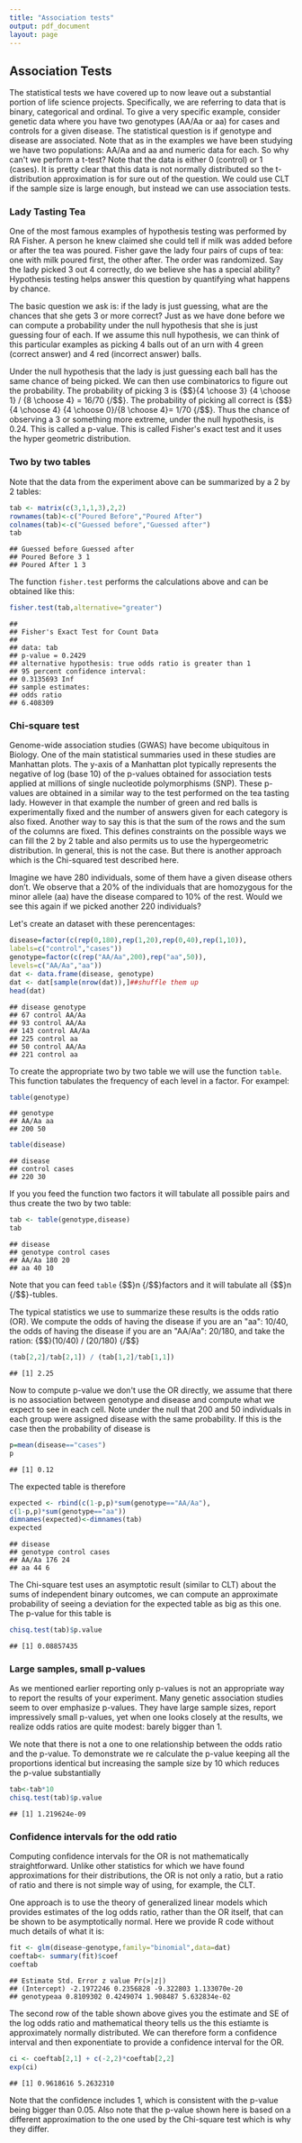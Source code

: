 ```yaml
--- 
title: "Association tests" 
output: pdf_document 
layout: page 
--- 
```






## Association Tests 

The statistical tests we have covered up to now leave out a substantial portion of life science projects. Specifically, we are referring to data that is binary, categorical and ordinal. To give a very specific example, consider genetic data where you have two genotypes (AA/Aa or aa) for cases and controls for a given disease. The statistical question is if genotype and disease are associated. Note that as in the examples we have been studying we have two populations: AA/Aa and aa and numeric data for each. So why can't we perform a t-test? Note that the data is either 0 (control) or 1 (cases). It is pretty clear that this data is not normally distributed so the t-distribution approximation is for sure out of the question. We could use CLT if the sample size is large enough, but instead we can use association tests. 

### Lady Tasting Tea 

One of the most famous examples of hypothesis testing was performed by RA Fisher. A person he knew claimed she could tell if milk was added before or after the tea was poured. Fisher gave the lady four pairs of cups of tea: one with milk poured first, the other after. The order was randomized. Say the lady picked 3 out 4 correctly, do we believe she has a special ability? Hypothesis testing helps answer this question by quantifying what happens by chance. 

The basic question we ask is: if the lady is just guessing, what are the chances that she gets 3 or more correct? Just as we have done before we can compute a probability under the null hypothesis that she is just guessing four of each. If we assume this null hypothesis, we can think of this particular examples as picking 4 balls out of an urn with 4 green (correct answer) and 4 red (incorrect answer) balls. 

Under the null hypothesis that the lady is just guessing each ball has the same chance of being picked. We can then use combinatorics to figure out the probability. The probability of picking 3 is {$$}{4 \choose 3} {4 \choose 1} / {8 \choose 4} = 16/70 {/$$}. The probability of picking all correct is {$$}{4 \choose 4} {4 \choose 0}/{8 \choose 4}= 1/70 {/$$}. Thus the chance of observing a 3 or something more extreme, under the null hypothesis, is 0.24. This is called a p-value. This is called Fisher's exact test and it uses the hyper geometric distribution. 

### Two by two tables 

Note that the data from the experiment above can be summarized by a 2 by 2 tables: 


```r 
tab <- matrix(c(3,1,1,3),2,2) 
rownames(tab)<-c("Poured Before","Poured After") 
colnames(tab)<-c("Guessed before","Guessed after") 
tab 
``` 

``` 
## Guessed before Guessed after 
## Poured Before 3 1 
## Poured After 1 3 
``` 

The function `fisher.test` performs the calculations above and can be obtained like this: 


```r 
fisher.test(tab,alternative="greater") 
``` 

``` 
## 
## Fisher's Exact Test for Count Data 
## 
## data: tab 
## p-value = 0.2429 
## alternative hypothesis: true odds ratio is greater than 1 
## 95 percent confidence interval: 
## 0.3135693 Inf 
## sample estimates: 
## odds ratio 
## 6.408309 
``` 

### Chi-square test 

Genome-wide association studies (GWAS) have become ubiquitous in Biology. One of the main statistical summaries used in these studies are Manhattan plots. The y-axis of a Manhattan plot typically represents the negative of log (base 10) of the p-values obtained for association tests applied at millions of single nucleotide polymorphisms (SNP). These p-values are obtained in a similar way to the test performed on the tea tasting lady. However in that example the number of green and red balls is experimentally fixed and the number of answers given for each category is also fixed. Another way to say this is that the sum of the rows and the sum of the columns are fixed. This defines constraints on the possible ways we can fill the 2 by 2 table and also permits us to use the hypergeometric distribution. In general, this is not the case. But there is another approach which is the Chi-squared test described here. 

Imagine we have 280 individuals, some of them have a given disease others don’t. We observe that a 20% of the individuals that are homozygous for the minor allele (aa) have the disease compared to 10% of the rest. Would we see this again if we picked another 220 individuals? 

Let's create an dataset with these perencentages: 


```r 
disease=factor(c(rep(0,180),rep(1,20),rep(0,40),rep(1,10)), 
labels=c("control","cases")) 
genotype=factor(c(rep("AA/Aa",200),rep("aa",50)), 
levels=c("AA/Aa","aa")) 
dat <- data.frame(disease, genotype) 
dat <- dat[sample(nrow(dat)),]##shuffle them up 
head(dat) 
``` 

``` 
## disease genotype 
## 67 control AA/Aa 
## 93 control AA/Aa 
## 143 control AA/Aa 
## 225 control aa 
## 50 control AA/Aa 
## 221 control aa 
``` 

To create the appropriate two by two table we will use the function `table`. This function tabulates the frequency of each level in a factor. For exampel: 


```r 
table(genotype) 
``` 

``` 
## genotype 
## AA/Aa aa 
## 200 50 
``` 

```r 
table(disease) 
``` 

``` 
## disease 
## control cases 
## 220 30 
``` 

If you you feed the function two factors it will tabulate all possible pairs and thus create the two by two table: 


```r 
tab <- table(genotype,disease) 
tab 
``` 

``` 
## disease 
## genotype control cases 
## AA/Aa 180 20 
## aa 40 10 
``` 

Note that you can feed `table` {$$}n {/$$}factors and it will tabulate all {$$}n {/$$}-tubles. 

The typical statistics we use to summarize these results is the odds ratio (OR). We compute the odds of having the disease if you are an "aa": 10/40, the odds of having the disease if you are an "AA/Aa": 20/180, and take the ration: {$$}(10/40) / (20/180) {/$$}


```r 
(tab[2,2]/tab[2,1]) / (tab[1,2]/tab[1,1]) 
``` 

``` 
## [1] 2.25 
``` 

Now to compute p-value we don't use the OR directly, we assume that there is no association between genotype and disease and compute what we expect to see in each cell. Note under the null that 200 and 50 individuals in each group were assigned disease with the same probability. If this is the case then the probability of disease is 


```r 
p=mean(disease=="cases") 
p 
``` 

``` 
## [1] 0.12 
``` 

The expected table is therefore 


```r 
expected <- rbind(c(1-p,p)*sum(genotype=="AA/Aa"), 
c(1-p,p)*sum(genotype=="aa")) 
dimnames(expected)<-dimnames(tab) 
expected 
``` 

``` 
## disease 
## genotype control cases 
## AA/Aa 176 24 
## aa 44 6 
``` 

The Chi-square test uses an asymptotic result (similar to CLT) about the sums of independent binary outcomes, we can compute an approximate probability of seeing a deviation for the expected table as big as this one. The p-value for this table is 


```r 
chisq.test(tab)$p.value 
``` 

``` 
## [1] 0.08857435 
``` 

### Large samples, small p-values 

As we mentioned earlier reporting only p-values is not an appropriate way to report the results of your experiment. Many genetic association studies seem to over emphasize p-values. They have large sample sizes, report impressively small p-values, yet when one looks closely at the results, we realize odds ratios are quite modest: barely bigger than 1. 

We note that there is not a one to one relationship between the odds ratio and the p-value. To demonstrate we re calculate the p-value keeping all the proportions identical but increasing the sample size by 10 which reduces the p-value substantially 


```r 
tab<-tab*10 
chisq.test(tab)$p.value 
``` 

``` 
## [1] 1.219624e-09 
``` 

### Confidence intervals for the odd ratio 

Computing confidence intervals for the OR is not mathematically straightforward. Unlike other statistics for which we have found approximations for their distributions, the OR is not only a ratio, but a ratio of ratio and there is not simple way of using, for example, the CLT. 

One approach is to use the theory of generalized linear models which provides estimates of the log odds ratio, rather than the OR itself, that can be shown to be asymptotically normal. Here we provide R code without much details of what it is: 


```r 
fit <- glm(disease~genotype,family="binomial",data=dat) 
coeftab<- summary(fit)$coef 
coeftab 
``` 

``` 
## Estimate Std. Error z value Pr(>|z|) 
## (Intercept) -2.1972246 0.2356828 -9.322803 1.133070e-20 
## genotypeaa 0.8109302 0.4249074 1.908487 5.632834e-02 
``` 

The second row of the table shown above gives you the estimate and SE of the log odds ratio and mathematical theory tells us the this estiamte is approximately normally distributed. We can therefore form a confidence interval and then exponentiate to provide a confidence interval for the OR. 


```r 
ci <- coeftab[2,1] + c(-2,2)*coeftab[2,2] 
exp(ci) 
``` 

``` 
## [1] 0.9618616 5.2632310 
``` 

Note that the confidence includes 1, which is consistent with the p-value being bigger than 0.05. Also note that the p-value shown here is based on a different approximation to the one used by the Chi-square test which is why they differ. 

